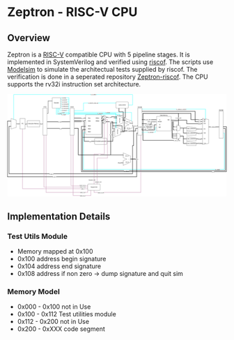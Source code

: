 # Zeptron - RISC-V CPU
## Overview
Zeptron is a [RISC-V](https://riscv.org/) compatible CPU with 5 pipeline stages. It is implemented in SystemVerilog and 
verified using [riscof](https://riscof.readthedocs.io/en/stable/).
The scripts use [Modelsim](https://www.intel.com/content/www/us/en/software-kit/750666/modelsim-intel-fpgas-standard-edition-software-version-20-1-1.html) to
simulate the architectual tests supplied by riscof. The verification is done in a seperated repository [Zeptron-riscof](https://github.com/zDox/Zeptron-riscof). 
The CPU supports the rv32i instruction set architecture.

![alt Zeptron-Sketch](Zeptron-Sketch.png)

## Implementation Details
### Test Utils Module
- Memory mapped at 0x100
- 0x100 address begin signature
- 0x104 address end signature
- 0x108 address if non zero -> dump signature and quit sim

### Memory Model
- 0x000 - 0x100 not in Use
- 0x100 - 0x112 Test utilities module
- 0x112 - 0x200 not in Use
- 0x200 - 0xXXX code segment
